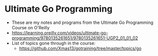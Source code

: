 # Ultimate Go Programming

* These are my notes and programs from the Ultimate Go Programming Course on O'Reilly
* https://learning.oreilly.com/videos/ultimate-go-programming/9780135261651/9780135261651-UGP2_01_01_02
* List of topics gone through in the course:
  * https://github.com/Xmas13/gotraining/tree/master/topics/go